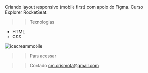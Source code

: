 Criando layout responsivo (mobile first) com apoio do Figma.
Curso Explorer RocketSeat.
>>Tecnologias

- HTML
- CSS

![icecreammobile](https://user-images.githubusercontent.com/110698111/199119202-a88072f8-bf58-4ac4-9c89-300b56b2e199.png)

>>Para acessar

>>Contado cm.crismota@gmail.com


















